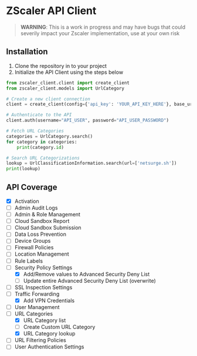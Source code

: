 # ZScaler API Client

> **WARNING**: This is a work in progress and may have bugs that could severily impact your Zscaler implementation, use at your own risk

## Installation

1. Clone the repository in to your project
2. Initialize the API Client using the steps below

```python
from zscaler_client.client import create_client
from zscaler_client.models import UrlCategory

# Create a new client connection
client = create_client(config={'api_key': 'YOUR_API_KEY_HERE'}, base_url="YOUR_BASE_URL_HERE")

# Authenticate to the API
client.auth(username="API_USER", password="API_USER_PASSWORD")

# Fetch URL Categories
categories = UrlCategory.search()
for category in categories:
    print(category.id)

# Search URL Categorizations
lookup = UrlClassificationInformation.search(url=['netsurge.sh'])
print(lookup)
```

## API Coverage

- [x] Activation
- [ ] Admin Audit Logs
- [ ] Admin & Role Management
- [ ] Cloud Sandbox Report
- [ ] Cloud Sandbox Submission
- [ ] Data Loss Prevention
- [ ] Device Groups
- [ ] Firewall Policies
- [ ] Location Management
- [ ] Rule Labels
- [ ] Security Policy Settings
    - [x] Add/Remove values to Advanced Security Deny List
    - [ ] Update entire Advanced Security Deny List (overwrite)
- [ ] SSL Inspection Settings
- [ ] Traffic Forwarding
    - [x] Add VPN Credentials
- [ ] User Management
- [ ] URL Categories
    - [x] URL Category list
    - [ ] Create Custom URL Category
    - [x] URL Category lookup
- [ ] URL Filtering Policies
- [ ] User Authentication Settings